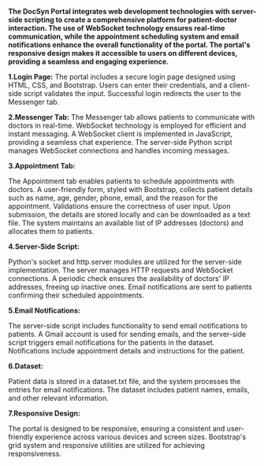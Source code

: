 **The DocSyn Portal integrates web development technologies with server-side scripting to create a comprehensive platform for patient-doctor interaction.
The use of WebSocket technology ensures real-time communication, while the appointment scheduling system and email notifications enhance the overall functionality of the portal.
The portal's responsive design makes it accessible to users on different devices, providing a seamless and engaging experience.**

**1.Login Page:** 
The portal includes a secure login page designed using HTML, CSS, and Bootstrap.
Users can enter their credentials, and a client-side script validates the input.
Successful login redirects the user to the Messenger tab.

**2.Messenger Tab:**
The Messenger tab allows patients to communicate with doctors in real-time.
WebSocket technology is employed for efficient and instant messaging.
A WebSocket client is implemented in JavaScript, providing a seamless chat experience.
The server-side Python script manages WebSocket connections and handles incoming messages.

**3.Appointment Tab:**

The Appointment tab enables patients to schedule appointments with doctors.
A user-friendly form, styled with Bootstrap, collects patient details such as name, age, gender, phone, email, and the reason for the appointment.
Validations ensure the correctness of user input.
Upon submission, the details are stored locally and can be downloaded as a text file.
The system maintains an available list of IP addresses (doctors) and allocates them to patients.

**4.Server-Side Script:**

Python's socket and http.server modules are utilized for the server-side implementation.
The server manages HTTP requests and WebSocket connections.
A periodic check ensures the availability of doctors' IP addresses, freeing up inactive ones.
Email notifications are sent to patients confirming their scheduled appointments.

**5.Email Notifications:**

The server-side script includes functionality to send email notifications to patients.
A Gmail account is used for sending emails, and the server-side script triggers email notifications for the patients in the dataset.
Notifications include appointment details and instructions for the patient.

**6.Dataset:**

Patient data is stored in a dataset.txt file, and the system processes the entries for email notifications.
The dataset includes patient names, emails, and other relevant information.

**7.Responsive Design:**

The portal is designed to be responsive, ensuring a consistent and user-friendly experience across various devices and screen sizes.
Bootstrap's grid system and responsive utilities are utilized for achieving responsiveness.
